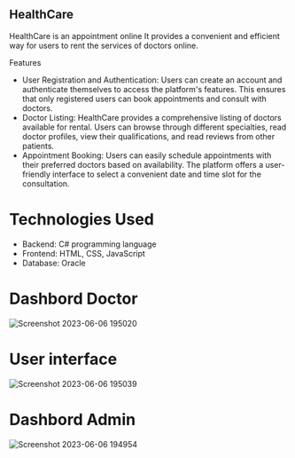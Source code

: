 ## HealthCare



HealthCare is an appointment online It provides a convenient and efficient way for users to rent the services of doctors online.

Features
- User Registration and Authentication: Users can create an account and authenticate themselves to access the platform's features. This ensures that only registered users can book appointments and consult with doctors.
- Doctor Listing: HealthCare provides a comprehensive listing of doctors available for rental. Users can browse through different specialties, read doctor profiles, view their qualifications, and read reviews from other patients.
- Appointment Booking: Users can easily schedule appointments with their preferred doctors based on availability. The platform offers a user-friendly interface to select a convenient date and time slot for the consultation.

  
# Technologies Used

- Backend: C# programming language
- Frontend:  HTML, CSS, JavaScript
- Database: Oracle

# Dashbord Doctor
![Screenshot 2023-06-06 195020](https://github.com/AbdullatifAladwan/HealthCare/assets/111656271/acac83da-87bf-456b-8101-8bd73a32f9a4)

# User interface
![Screenshot 2023-06-06 195039](https://github.com/AbdullatifAladwan/HealthCare/assets/111656271/4107d0a0-d2cf-4fa1-a159-de86073930cb)

# Dashbord Admin
![Screenshot 2023-06-06 194954](https://github.com/AbdullatifAladwan/HealthCare/assets/111656271/5bd8f8ab-dd31-4bf9-80f8-d53e151defd9)
